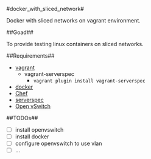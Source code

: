 #docker_with_sliced_network#

Docker with sliced networks on vagrant environment.

##Goad##

To provide testing linux containers on sliced networks.

##Requirements##
- [vagrant](http://www.vagrantup.com/)
    - vagrant-serverspec
        - `vagrant plugin install vagrant-serverspec`
- [docker](https://www.docker.io/)
- [Chef](http://www.getchef.com/chef/)
- [serverspec](http://serverspec.org/)
- [Open vSwitch](http://openvswitch.org/)

##TODOs##
- [ ] install openvswitch
- [ ] install docker
- [ ] configure openvswitch to use vlan
- [ ] ...
